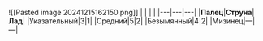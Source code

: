  ![[Pasted image 20241215162150.png]]
 |   |   |   |
|---|---|---|
|**Палец**|**Струна**|**Лад**|
|Указательный|3|1|
|Средний|5|2|
|Безымянный|4|2|
|Мизинец|—|—|

